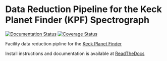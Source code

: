 # Data Reduction Pipeline for the Keck Planet Finder (KPF) Spectrograph

[![Documentation Status](https://readthedocs.com/projects/california-planet-search-kpf-pipeline/badge/?version=latest&token=c97d33303c445e56bffba50b137c3cbcd39ed1fa5f6d356bb70a7fb9f064d517)](https://california-planet-search-kpf-pipeline.readthedocs-hosted.com/en/latest/?badge=latest)
[![Coverage Status](https://coveralls.io/repos/github/California-Planet-Search/KPF-Pipeline/badge.svg?branch=master&t=yrAuJs)](https://coveralls.io/github/California-Planet-Search/KPF-Pipeline?branch=master)

Facility data reduction pipline for the [Keck Planet Finder](https://exoplanets.caltech.edu/kpf/)

Install instructions and documentation is available at [ReadTheDocs](https://california-planet-search-kpf-pipeline.readthedocs-hosted.com/en/latest)
